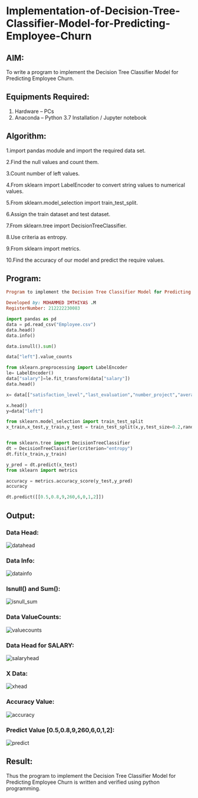 # Implementation-of-Decision-Tree-Classifier-Model-for-Predicting-Employee-Churn

## AIM:
To write a program to implement the Decision Tree Classifier Model for Predicting Employee Churn.

## Equipments Required:
1. Hardware – PCs
2. Anaconda – Python 3.7 Installation / Jupyter notebook

## Algorithm:

1.import pandas module and import the required data set.

2.Find the null values and count them.

3.Count number of left values.

4.From sklearn import LabelEncoder to convert string values to numerical values.

5.From sklearn.model_selection import train_test_split.

6.Assign the train dataset and test dataset.

7.From sklearn.tree import DecisionTreeClassifier.

8.Use criteria as entropy.

9.From sklearn import metrics.

10.Find the accuracy of our model and predict the require values.

## Program:
```ruby
Program to implement the Decision Tree Classifier Model for Predicting Employee Churn.

Developed by: MOHAMMED IMTHIYAS .M
RegisterNumber: 212222230083
```

```python
import pandas as pd
data = pd.read_csv("Employee.csv")
data.head()
data.info()

data.isnull().sum()

data["left"].value_counts

from sklearn.preprocessing import LabelEncoder
le= LabelEncoder()
data["salary"]=le.fit_transform(data["salary"])
data.head()

x= data[["satisfaction_level","last_evaluation","number_project","average_montly_hours","time_spend_company","Work_accident","promotion_last_5years","salary"]]

x.head()
y=data["left"]

from sklearn.model_selection import train_test_split
x_train,x_test,y_train,y_test = train_test_split(x,y,test_size=0.2,random_state = 100)


from sklearn.tree import DecisionTreeClassifier
dt = DecisionTreeClassifier(criterion="entropy")
dt.fit(x_train,y_train)

y_pred = dt.predict(x_test)
from sklearn import metrics

accuracy = metrics.accuracy_score(y_test,y_pred)
accuracy

dt.predict([[0.5,0.8,9,260,6,0,1,2]])
```

## Output:

### Data Head:



![datahead](https://github.com/imthiyas19/Implementation-of-Decision-Tree-Classifier-Model-for-Predicting-Employee-Churn/assets/120353416/5f27304c-4df0-4b4a-b8d7-511eba6c0929)




### Data Info:


![datainfo](https://github.com/imthiyas19/Implementation-of-Decision-Tree-Classifier-Model-for-Predicting-Employee-Churn/assets/120353416/d4067def-0dae-4afa-9e05-74f9e576da6a)




### Isnull() and Sum():



![isnull_sum](https://github.com/imthiyas19/Implementation-of-Decision-Tree-Classifier-Model-for-Predicting-Employee-Churn/assets/120353416/e63d63e6-df32-425e-97dd-8b30547baae9)





### Data ValueCounts:


![valuecounts](https://github.com/imthiyas19/Implementation-of-Decision-Tree-Classifier-Model-for-Predicting-Employee-Churn/assets/120353416/f4c0c8e1-e72b-41a9-8794-78d771f2cdfc)





### Data Head for SALARY:




![salaryhead](https://github.com/imthiyas19/Implementation-of-Decision-Tree-Classifier-Model-for-Predicting-Employee-Churn/assets/120353416/997dfe4b-cb85-467e-8f21-4fe99fb5487d)



### X Data:


![xhead](https://github.com/imthiyas19/Implementation-of-Decision-Tree-Classifier-Model-for-Predicting-Employee-Churn/assets/120353416/fe74363b-3151-4971-85ce-affa8c902722)





### Accuracy Value:


![accuracy](https://github.com/imthiyas19/Implementation-of-Decision-Tree-Classifier-Model-for-Predicting-Employee-Churn/assets/120353416/3ddd4bce-9533-4dfe-b416-c3a26d7aacc0)





### Predict Value [0.5,0.8,9,260,6,0,1,2]:


![predict](https://github.com/imthiyas19/Implementation-of-Decision-Tree-Classifier-Model-for-Predicting-Employee-Churn/assets/120353416/d086e68f-8048-458d-9f24-727b5b83066f)




## Result:
Thus the program to implement the  Decision Tree Classifier Model for Predicting Employee Churn is written and verified using python programming.
